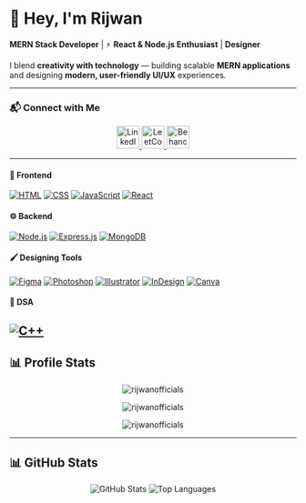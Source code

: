 # 👋 Hey, I'm Rijwan  

 **MERN Stack Developer** | ⚡ **React & Node.js Enthusiast** | **Designer**  

I blend **creativity with technology** — building scalable **MERN applications** and designing **modern, user-friendly UI/UX** experiences.  

---

### 📬 Connect with Me
<p align="center">
  <a href="https://www.linkedin.com/in/rijwanln/" target="_blank">
    <img src="https://cdn.jsdelivr.net/gh/devicons/devicon/icons/linkedin/linkedin-original.svg" alt="LinkedIn" height="40" width="40"/>
  </a>
  <a href="https://leetcode.com/u/__rijwan/" target="_blank">
    <img src="https://upload.wikimedia.org/wikipedia/commons/1/19/LeetCode_logo_black.png" alt="LeetCode" height="40" width="40"/>
  </a>
  <a href="https://www.behance.net/rijwanhusain" target="_blank">
    <img src="https://img.shields.io/badge/Behance-0057FF?style=for-the-badge&logo=behance&logoColor=white" alt="Behance" height="40"/>
  </a>
</p>


---

#### 🎨 Frontend
[![HTML](https://img.shields.io/badge/HTML5-%23E34F26?style=for-the-badge&logo=html5&logoColor=white)]()
[![CSS](https://img.shields.io/badge/CSS3-%231572B6?style=for-the-badge&logo=css3&logoColor=white)]()
[![JavaScript](https://img.shields.io/badge/JavaScript-%23F7DF1E?style=for-the-badge&logo=javascript&logoColor=black)]()
[![React](https://img.shields.io/badge/React-%2361DAFB?style=for-the-badge&logo=react&logoColor=black)]()

#### ⚙️ Backend
[![Node.js](https://img.shields.io/badge/Node.js-%23339933?style=for-the-badge&logo=node.js&logoColor=white)]()
[![Express.js](https://img.shields.io/badge/Express.js-%23404d59?style=for-the-badge&logo=express&logoColor=white)]()
[![MongoDB](https://img.shields.io/badge/MongoDB-%2347A248?style=for-the-badge&logo=mongodb&logoColor=white)]()

#### 🖌️ Designing Tools
[![Figma](https://img.shields.io/badge/Figma-%23F24E1E?style=for-the-badge&logo=figma&logoColor=white)]()
[![Photoshop](https://img.shields.io/badge/Photoshop-%231876E7?style=for-the-badge&logo=adobe-photoshop&logoColor=white)]()
[![Illustrator](https://img.shields.io/badge/Illustrator-%23FF9A00?style=for-the-badge&logo=adobe-illustrator&logoColor=white)]()
[![InDesign](https://img.shields.io/badge/InDesign-%23FF3366?style=for-the-badge&logo=adobe-indesign&logoColor=white)]()
[![Canva](https://img.shields.io/badge/Canva-%2300C4CC?style=for-the-badge&logo=canva&logoColor=white)]()

#### 📘 DSA
[![C++](https://img.shields.io/badge/C++-%2300599C?style=for-the-badge&logo=c%2B%2B&logoColor=white)]()
---

## 📊 Profile Stats

<p align="center">
  <!-- Top Languages -->
  <img align="center" src="https://github-readme-stats.vercel.app/api/top-langs?username=rijwanofficials&show_icons=true&locale=en&layout=compact&theme=dracula" alt="rijwanofficials" />
</p>

<p align="center">
  <!-- GitHub Stats -->
  <img align="center" src="https://github-readme-stats.vercel.app/api?username=rijwanofficials&show_icons=true&locale=en&theme=dracula" alt="rijwanofficials" />
</p>

<p align="center">
  <!-- GitHub Streak Stats -->
  <img align="center" src="https://github-readme-streak-stats.herokuapp.com/?user=rijwanofficials&theme=dracula" alt="rijwanofficials" />
</p>


---

## 📊 GitHub Stats
<p align="center">
  <img src="https://github-readme-stats.vercel.app/api?username=rijwanofficials&show_icons=true&theme=react&hide_border=true" alt="GitHub Stats"/>  
  <img src="https://github-readme-stats.vercel.app/api/top-langs/?username=rijwanofficials&layout=compact&theme=react&hide_border=true" alt="Top Languages"/>
</p>
